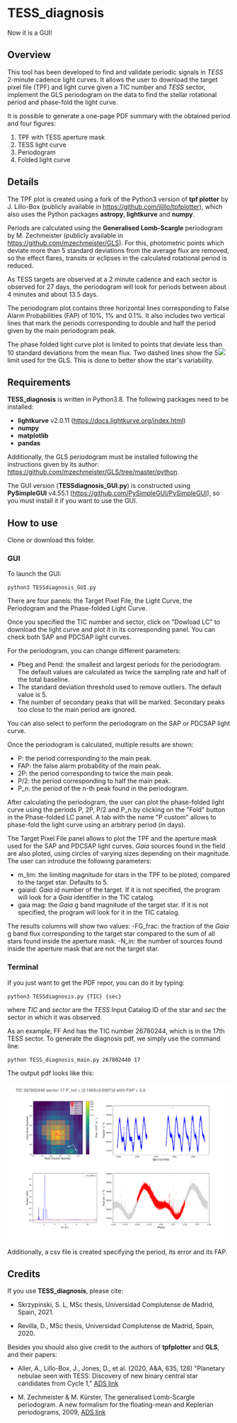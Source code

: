 # TESS_diagnosis

Now it is a GUI!

## Overview

This tool has been developed to find and validate periodic signals in *TESS* 2-minute cadence light curves. It allows the user to download the target pixel file (TPF) and light curve given a TIC number and *TESS* sector, implement the GLS periodogram on the data to find the stellar rotational period and phase-fold the light curve. 

It is possible to generate a one-page PDF summary with 
the obtained period and four figures:
1. TPF with TESS aperture mask
2. TESS light curve
3. Periodogram
4. Folded light curve

## Details

The TPF plot is created using a fork of the Python3 version of **tpf plotter** by J. Lillo-Box (publicly available in https://github.com/jlillo/tpfplotter), which also uses the Python packages **astropy**, **lightkurve** and **numpy**.

Periods are calculated using the **Generalised Lomb-Scargle** periodogram by M. Zechmeister (publicly available in https://github.com/mzechmeister/GLS). For this, photometric points which deviate more than 5 standard deviations from the average flux are removed, so the effect flares, transits or eclipses in the calculated rotational period is reduced. 

As TESS targets are observed at a 2 minute cadence and each sector is observed for 27 days, the periodogram will look for periods between about 4 minutes and about 13.5 days. 

The periodogram plot contains three horizontal lines corresponding to False Alarm Probabilities (FAP) of 10%, 1% and 0.1%. It also includes two vertical lines that mark the periods corresponding to double and half the period given by the main periodogram peak. 

The phase folded light curve plot is limited to points that deviate less than 10 standard deviations from the mean flux. Two dashed lines show the 5<img src="https://render.githubusercontent.com/render/math?math=\sigma"> limit used for the GLS. This is done to better show the star's variability.

## Requirements

**TESS_diagnosis** is written in Python3.8. The following packages need to be installed:
- **lightkurve** v2.0.11 (https://docs.lightkurve.org/index.html)
- **numpy**
- **matplotlib**
- **pandas**

Additionally, the GLS periodogram must be installed following the instructions given by its author: https://github.com/mzechmeister/GLS/tree/master/python.  

The GUI version (**TESSdiagnosis_GUI.py**) is constructed using **PySimpleGUI** v4.55.1 (https://github.com/PySimpleGUI/PySimpleGUI), so you must install it if you want to use the GUI. 

## How to use

Clone or download this folder. 

### GUI

To launch the GUI:

```
python3 TESSdiagnosis_GUI.py
```
There are four panels: the Target Pixel File, the Light Curve, the Periodogram and the Phase-folded Light Curve. 

Once you specified the TIC number and sector, click on "Dowload LC" to download the light curve and plot it in its corresponding panel. You can check both SAP and PDCSAP light curves. 

For the periodogram, you can change different parameters:
- Pbeg and Pend: the smallest and largest periods for the periodogram. The default values are calculated as twice the sampling rate and half of the total baseline.
- The standard deviation threshold used to remove outliers. The default value is 5.  
- The number of secondary peaks that will be marked. Secondary peaks too close to the main period are ignored. 

You can also select to perform the periodogram on the SAP or PDCSAP light curve. 

Once the periodogram is calculated, multiple results are shown:
- P: the period corresponding to the main peak.
- FAP: the false alarm probability of the main peak.
- 2P: the period corresponding to twice the main peak.
- P/2: the period corresponding to half the main peak.
- P_n: the period of the n-th peak found in the periodogram. 

After calculating the periodogram, the user can plot the phase-folded light curve using the periods P, 2P, P/2 and P_n by clicking on the "Fold" button in the Phase-folded LC panel. A tab with the name "P custom" allows to phase-fold the light curve using an arbitrary period (in days). 

The Target Pixel File panel allows to plot the TPF and the aperture mask used for the SAP and PDCSAP light curves. *Gaia* sources found in the field are also ploted, using circles of varying sizes depending on their magnitude. The user can introduce the following parameters:
- m_lim: the limiting magnitude for stars in the TPF to be ploted, compared to the target star. Defaults to 5.
- gaiaid: *Gaia* id number of the target. If it is not specified, the program will look for a *Gaia* identifier in the TIC catalog. 
- gaia mag: the *Gaia* g band magnitude of the target star. If it is not specified, the program will look for it in the TIC catalog. 

The results columns will show two values:
-FG_frac: the fraction of the *Gaia* g band flux corresponding to the target star compared to the sum of all stars found inside the aperture mask. 
-N_in: the number of sources found inside the aperture mask that are not the target star. 

### Terminal

If you just want to get the PDF repor, you can do it by typing:

```
python3 TESSdiagnosis.py {TIC} {sec}
```
where *TIC* and *sector* are the *TESS* Input Catalog ID of the star and *sec* the sector in which it was observed. 

As an example, FF And has the TIC number 26780244, which is in the 17th TESS sector. To generate the diagnosis pdf, we simply use the command line:

```
python TESS_diagnosis_main.py 267802440 17
```
The output pdf looks like this: 

![alt text](https://github.com/SLSkrzypinski/TESS_diagnosis/blob/master/TIC_267802440_S_17_summary.png)

Additionally, a csv file is created specifying the period, its error and its FAP. 

## Credits

If you use **TESS_diagnosis**, please cite:

- Skrzypinski, S. L, MSc thesis, Universidad Complutense de Madrid, 
Spain, 2021.

- Revilla, D., MSc thesis, Universidad Complutense de Madrid, Spain, 2020.

Besides you should also give credit to the authors of **tpfplotter** and **GLS**, 
and their papers:

- Aller, A., Lillo-Box, J., Jones, D., et al. (2020, A&A, 635, 128) "Planetary nebulae seen with TESS: Discovery of new binary central star candidates from Cycle 1," [ADS link](https://ui.adsabs.harvard.edu/abs/2020A%26A...635A.128A/abstract)

- M. Zechmeister & M. Kürster, The generalised Lomb-Scargle periodogram. A new formalism for the floating-mean and Keplerian periodograms, 2009, [ADS link](https://ui.adsabs.harvard.edu/abs/2009A%26A...496..577Z/abstract)


















